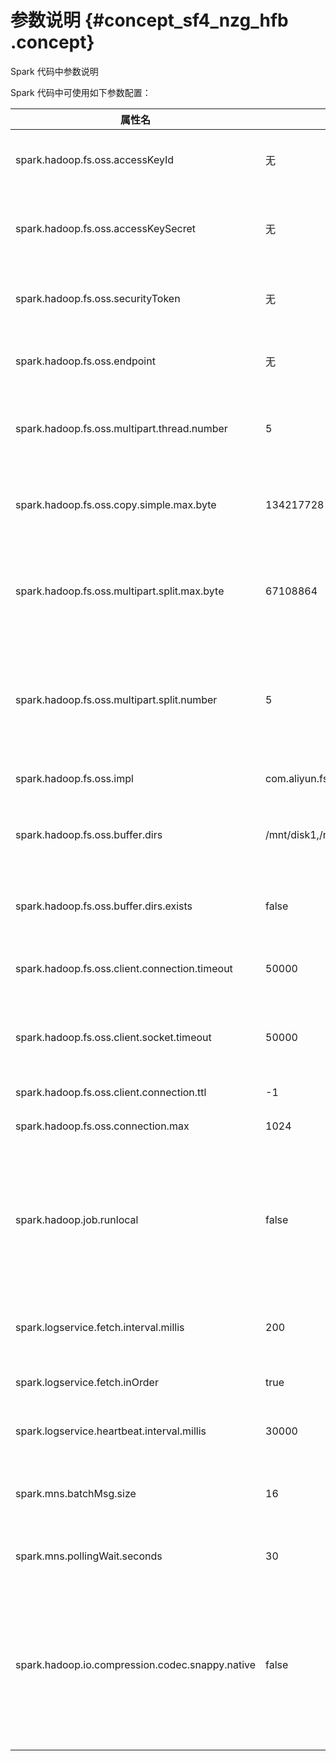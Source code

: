 # 参数说明 {#concept_sf4_nzg_hfb .concept}

Spark 代码中参数说明

Spark 代码中可使用如下参数配置：

|属性名|默认值|说明|
|---|---|--|
|spark.hadoop.fs.oss.accessKeyId|无|访问 OSS 所需的 AccessKey ID（可选）|
|spark.hadoop.fs.oss.accessKeySecret|无|访问 OSS 所需的 AccessKey Secret（可选）|
|spark.hadoop.fs.oss.securityToken|无|访问 OSS 所需的 STS token（可选）|
|spark.hadoop.fs.oss.endpoint|无|访问 OSS 的 endpoint（可选）|
|spark.hadoop.fs.oss.multipart.thread.number|5|并发进行 OSS 的 upload part copy 的并发度|
|spark.hadoop.fs.oss.copy.simple.max.byte|134217728|使用普通接口进行 OSS 内部 copy 的文件大小上限|
|spark.hadoop.fs.oss.multipart.split.max.byte|67108864|使用普通接口进行 OSS 内部 copy 的文件分片大小上限|
|spark.hadoop.fs.oss.multipart.split.number|5|使用普通接口进行 OSS 内部 copy 的文件分片数目，默认和拷贝并发数目保持一致|
|spark.hadoop.fs.oss.impl|com.aliyun.fs.oss.nat.NativeOssFileSystem|OSS 文件系统实现类|
|spark.hadoop.fs.oss.buffer.dirs|/mnt/disk1,/mnt/disk2,…|OSS 本地临时文件目录，默认使用集群的数据盘|
|spark.hadoop.fs.oss.buffer.dirs.exists|false|是否确保 OSS 临时目录已经存在|
|spark.hadoop.fs.oss.client.connection.timeout|50000|OSS Client 端的连接超时时间（单位毫秒）|
|spark.hadoop.fs.oss.client.socket.timeout|50000|OSS Client 端的 socket 超时时间（单位毫秒）|
|spark.hadoop.fs.oss.client.connection.ttl|-1|连接存活时间|
|spark.hadoop.fs.oss.connection.max|1024|最大连接数目|
|spark.hadoop.job.runlocal|false|当数据源是 OSS 时，如果需要本地调试运行 Spark 代码，需要设置此项为“true”，否则为“false”|
|spark.logservice.fetch.interval.millis|200|Receiver 向 LogHub 取数据的时间间隔|
|spark.logservice.fetch.inOrder|true|是否有序消费分裂后的 Shard 数据|
|spark.logservice.heartbeat.interval.millis|30000|消费进程的心跳保持间隔|
|spark.mns.batchMsg.size|16|批量拉取 MNS 消息条数，最大不能超过 16|
|spark.mns.pollingWait.seconds|30|MNS 队列为空时的拉取等待间隔|
|spark.hadoop.io.compression.codec.snappy.native|false|标识 Snappy 文件是否为标准 Snappy 文件，Hadoop 默认识别的是 Hadoop 修改过的 Snappy 格式文件|

